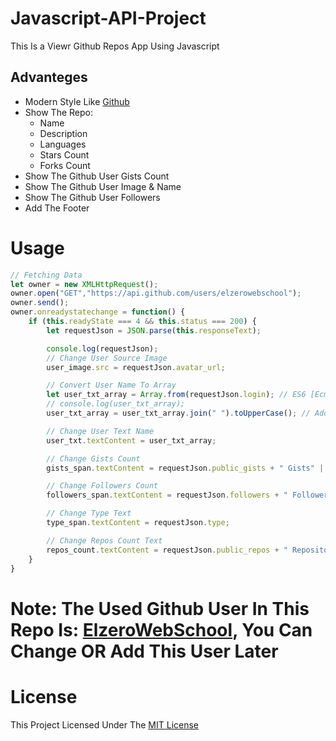 # Javascript-API-Project
This Is a Viewr Github Repos App Using Javascript

## Advanteges
- Modern Style Like [Github](https://github.com/)
- Show The Repo:
   - Name
   - Description
   - Languages
   - Stars Count
   - Forks Count
- Show The Github User Gists Count
- Show The Github User Image & Name
- Show The Github User Followers
- Add The Footer

# Usage

```Javascript
// Fetching Data
let owner = new XMLHttpRequest();
owner.open("GET","https://api.github.com/users/elzerowebschool");
owner.send();
owner.onreadystatechange = function() {
    if (this.readyState === 4 && this.status === 200) {
        let requestJson = JSON.parse(this.responseText);

        console.log(requestJson);
        // Change User Source Image
        user_image.src = requestJson.avatar_url;

        // Convert User Name To Array
        let user_txt_array = Array.from(requestJson.login); // ES6 [Ecma Script 6] Method
        // console.log(user_txt_array);
        user_txt_array = user_txt_array.join(" ").toUpperCase(); // Add a Separator To User Text Name & Convert To Upper Case

        // Change User Text Name
        user_txt.textContent = user_txt_array;

        // Change Gists Count
        gists_span.textContent = requestJson.public_gists + " Gists" || 0;

        // Change Followers Count
        followers_span.textContent = requestJson.followers + " Followers" || 0;

        // Change Type Text
        type_span.textContent = requestJson.type;

        // Change Repos Count Text
        repos_count.textContent = requestJson.public_repos + " Repositories" || 0;
    }
}
```
# Note: The Used Github User In This Repo Is: [ElzeroWebSchool](https://github.com/ElzeroWebSchool), You Can Change OR Add This User Later

# License
This Project Licensed Under The [MIT License](https://github.com/Vexel-Inc/Javascript-API-Project/blob/main/LICENSE)
